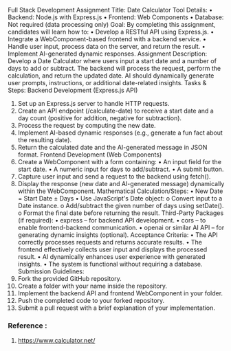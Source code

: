 Full Stack Development Assignment
Title: Date Calculator
Tool Details:
•	Backend: Node.js with Express.js
•	Frontend: Web Components
•	Database: Not required (data processing only)
Goal:
By completing this assignment, candidates will learn how to:
•	Develop a RESTful API using Express.js.
•	Integrate a WebComponent-based frontend with a backend service.
•	Handle user input, process data on the server, and return the result.
•	Implement AI-generated dynamic responses.
Assignment Description:
Develop a Date Calculator where users input a start date and a number of days to add or subtract. The backend will process the request, perform the calculation, and return the updated date. AI should dynamically generate user prompts, instructions, or additional date-related insights.
Tasks & Steps:
Backend Development (Express.js API)
1.	Set up an Express.js server to handle HTTP requests.
2.	Create an API endpoint (/calculate-date) to receive a start date and a day count (positive for addition, negative for subtraction).
3.	Process the request by computing the new date.
4.	Implement AI-based dynamic responses (e.g., generate a fun fact about the resulting date).
5.	Return the calculated date and the AI-generated message in JSON format.
Frontend Development (Web Components)
6. Create a WebComponent with a form containing:
•	An input field for the start date.
•	A numeric input for days to add/subtract.
•	A submit button.
7.	Capture user input and send a request to the backend using fetch().
8.	Display the response (new date and AI-generated message) dynamically within the WebComponent.
Mathematical Calculation/Steps:
•	New Date = Start Date ± Days
•	Use JavaScript's Date object: 
o	Convert input to a Date instance.
o	Add/subtract the given number of days using setDate().
o	Format the final date before returning the result.
Third-Party Packages (if required):
•	express – for backend API development.
•	cors – to enable frontend-backend communication.
•	openai or similar AI API – for generating dynamic insights (optional).
Acceptance Criteria:
•	The API correctly processes requests and returns accurate results.
•	The frontend effectively collects user input and displays the processed result.
•	AI dynamically enhances user experience with generated insights.
•	The system is functional without requiring a database.
Submission Guidelines:
1.	Fork the provided GitHub repository.
2.	Create a folder with your name inside the repository.
3.	Implement the backend API and frontend WebComponent in your folder.
4.	Push the completed code to your forked repository.
5.	Submit a pull request with a brief explanation of your implementation.

### **Reference :**
1.	https://www.calculator.net/

